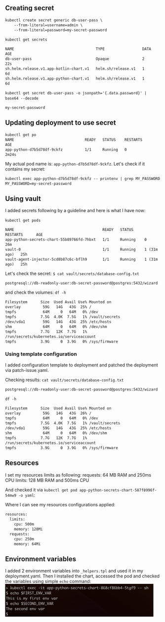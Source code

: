 ## Creating secret

```
kubectl create secret generic db-user-pass \
    --from-literal=username=admin \
    --from-literal=password=my-secret-password
```

`kubectl get secrets`
```
NAME                                     TYPE                 DATA   AGE
db-user-pass                             Opaque               2      22s
sh.helm.release.v1.app-kotlin-chart.v1   helm.sh/release.v1   1      6d
sh.helm.release.v1.app-python-chart.v1   helm.sh/release.v1   1      6d
```

`kubectl get secret db-user-pass -o jsonpath='{.data.password}' | base64 --decode`
```
my-secret-password
```


## Updating deployment to use secret
```
kubectl get po
NAME                                READY   STATUS    RESTARTS      AGE
app-python-d7b5d78df-9ckfz          1/1     Running   0             2m24s
```
My actual pod name is: `app-python-d7b5d78df-9ckfz`.
Let's check if it contains my secret:
```
kubectl exec app-python-d7b5d78df-9ckfz -- printenv | grep MY_PASSWORD
MY_PASSWORD=my-secret-password
```

## Using vault

I added secrets following by a guideline and here is what I have now:

`kubectl get pods`
```
NAME                                        READY   STATUS     RESTARTS      AGE
app-python-secrets-chart-55b89766fd-7hbxt   1/1     Running    0             26m
vault-0                                     1/1     Running    1 (31m ago)   25h
vault-agent-injector-5cd8b87c6c-bflh9       1/1     Running    1 (31m ago)   25h
```

Let's check the secret:
`$ cat vault/secrets/database-config.txt`
```
postgresql://db-readonly-user:db-secret-password@postgres:5432/wizard
```

and check the volumes:
`df -h`
```
Filesystem      Size  Used Avail Use% Mounted on
overlay          59G   14G   43G  25% /
tmpfs            64M     0   64M   0% /dev
tmpfs           7.5G  4.0K  7.5G   1% /vault/secrets
/dev/vda1        59G   14G   43G  25% /etc/hosts
shm              64M     0   64M   0% /dev/shm
tmpfs           7.7G   12K  7.7G   1% /run/secrets/kubernetes.io/serviceaccount
tmpfs           3.9G     0  3.9G   0% /sys/firmware
```

### Using template configuration
I added configuration template to deployment and patched the deployment via patch-issue.yaml.

Checking results:
`cat vault/secrets/database-config.txt`
```
postgresql://db-readonly-user:db-secret-password@postgres:5432/wizard
```

`df -h`
```
Filesystem      Size  Used Avail Use% Mounted on
overlay          59G   14G   43G  26% /
tmpfs            64M     0   64M   0% /dev
tmpfs           7.5G  4.0K  7.5G   1% /vault/secrets
/dev/vda1        59G   14G   43G  25% /etc/hosts
shm              64M     0   64M   0% /dev/shm
tmpfs           7.7G   12K  7.7G   1% /run/secrets/kubernetes.io/serviceaccount
tmpfs           3.9G     0  3.9G   0% /sys/firmware
```


## Resources

I set my resources limits as following:
requests: 64 MB RAM and 250ms CPU
limits: 128 MB RAM and 500ms CPU

And checked it via `kubectl get pod app-python-secrets-chart-587f8996f-54mw9 -o yaml`:

Where I can see my resources configurations applied:
```
resources:
  limits:
    cpu: 500m
    memory: 128Mi
  requests:
    cpu: 250m
    memory: 64Mi
```


## Environment variables

I added 2 environment variables into `_helpers.tpl` and used it in my deployment.yaml.
Then I installed the chart, accessed the pod and checked the variables using simple `echo` command:
![env_vars.png](resources/env_vars.png)
